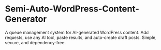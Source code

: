 # Semi-Auto-WordPress-Content-Generator
A queue management system for AI-generated WordPress content. Add requests, use any AI tool, paste results, and auto-create draft posts. Simple, secure, and dependency-free.
